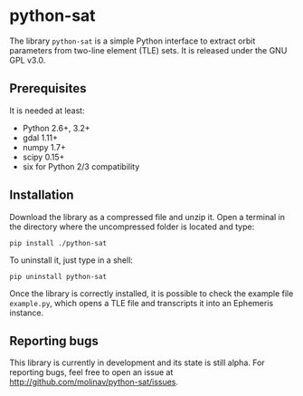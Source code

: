 # python-sat

The library `python-sat` is a simple Python interface to extract orbit
parameters from two-line element (TLE) sets. It is released under the GNU
GPL v3.0.

Prerequisites
-------------

It is needed at least:

* Python 2.6+, 3.2+
* gdal 1.11+
* numpy 1.7+
* scipy 0.15+
* six for Python 2/3 compatibility

Installation
------------

Download the library as a compressed file and unzip it. Open a terminal in the
directory where the uncompressed folder is located and type:

```
pip install ./python-sat
```

To uninstall it, just type in a shell:

```
pip uninstall python-sat
```

Once the library is correctly installed, it is possible to check the example
file `example.py`, which opens a TLE file and transcripts it into an Ephemeris
instance.

Reporting bugs
--------------

This library is currently in development and its state is still alpha. For
reporting bugs, feel free to open an issue at
http://github.com/molinav/python-sat/issues.
